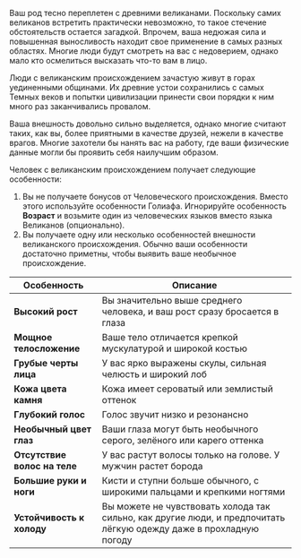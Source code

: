 Ваш род тесно переплетен с древними великанами. Поскольку самих великанов встретить практически невозможно, то такое стечение обстоятельств остается загадкой. Впрочем, ваша недюжая сила и повышенная выносливость находит свое применение в самых разных областях. Многие люди будут смотреть на вас с недоверием, однако мало кто осмелиться высказать что-то вам в лицо.

Люди с великанским происхождением зачастую живут в горах уединенными общинами. Их древние устои сохранились с самых Темных веков и попытки цивилизации принести свои порядки к ним много раз заканчивались провалом.

Ваша внешность довольно сильно выделяется, однако многие считают таких, как вы, более приятными в качестве друзей, нежели в качестве врагов. Многие захотели бы нанять вас на работу, где ваши физические данные могли бы проявить себя наилучшим образом.

Человек с великанским происхождением получает следующие особенности:
1. Вы не получаете бонусов от Человеческого происхождения. Вместо этого используйте особенности Голиафа. Игнорируйте особенность **Возраст** и возьмите один из человеческих языков вместо языка Великанов (опционально).
2. Вы получаете одну или несколько особенностей внешности великанского происхождения. Обычно ваши особенности достаточно приметны, чтобы выявить ваше необычное происхождение.

| Особенность                  | Описание                                                                                                           |
| ---------------------------- | ------------------------------------------------------------------------------------------------------------------ |
| **Высокий рост**             | Вы значительно выше среднего человека, и ваш рост сразу бросается в глаза                                          |
| **Мощное телосложение**      | Ваше тело отличается крепкой мускулатурой и широкой костью                                                         |
| **Грубые черты лица**        | У вас ярко выражены скулы, сильная челюсть и широкий лоб                                                           |
| **Кожа цвета камня**         | Кожа имеет сероватый или землистый оттенок                                                                         |
| **Глубокий голос**           | Голос звучит низко и резонансно                                                                                    |
| **Необычный цвет глаз**      | Ваши глаза могут быть необычного серого, зелёного или карего оттенка                                               |
| **Отсутствие волос на теле** | У вас растут волосы только на голове. У мужчин растет борода                                                       |
| **Большие руки и ноги**      | Кисти и ступни больше обычного, с широкими пальцами и крепкими ногтями                                             |
| **Устойчивость к холоду**    | Вы можете не чувствовать холода так сильно, как другие люди, и предпочитать лёгкую одежду даже в прохладную погоду |
